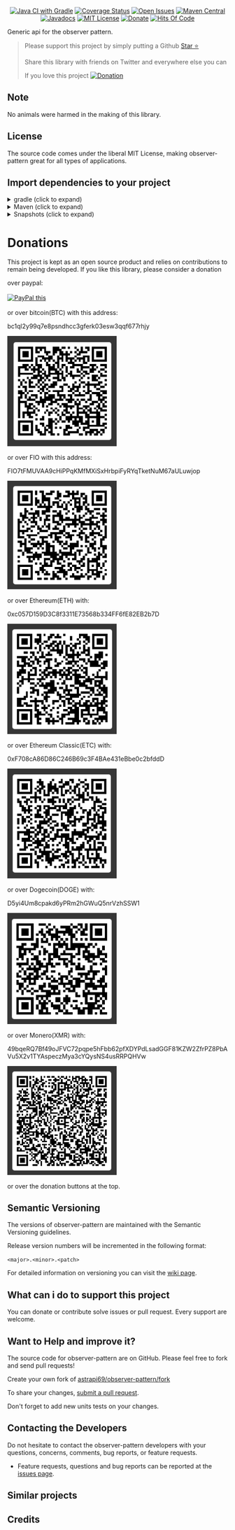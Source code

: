 
<div style="text-align: center">

[![Java CI with Gradle](https://github.com/astrapi69/observer-pattern/actions/workflows/gradle.yml/badge.svg)](https://github.com/astrapi69/observer-pattern/actions/workflows/gradle.yml)
[![Coverage Status](https://codecov.io/gh/astrapi69/observer-pattern/branch/develop/graph/badge.svg)](https://codecov.io/gh/astrapi69/observer-pattern)
[![Open Issues](https://img.shields.io/github/issues/astrapi69/observer-pattern.svg?style=flat)](https://github.com/astrapi69/observer-pattern/issues)
[![Maven Central](https://maven-badges.herokuapp.com/maven-central/io.github.astrapi69/observer-pattern/badge.svg)](https://maven-badges.herokuapp.com/maven-central/io.github.astrapi69/observer-pattern)
[![Javadocs](http://www.javadoc.io/badge/io.github.astrapi69/observer-pattern.svg)](http://www.javadoc.io/doc/io.github.astrapi69/observer-pattern)
[![MIT License](http://img.shields.io/badge/license-MIT-brightgreen.svg?style=flat)](http://opensource.org/licenses/MIT)
[![Donate](https://img.shields.io/badge/donate-❤-ff2244.svg)](https://www.paypal.com/cgi-bin/webscr?cmd=_s-xclick&hosted_button_id=GVBTWLRAZ7HB8)
[![Hits Of Code](https://hitsofcode.com/github/astrapi69/observer-pattern?branch=develop)](https://hitsofcode.com/github/astrapi69/observer-pattern/view?branch=develop)

</div>

Generic api for the observer pattern.

> Please support this project by simply putting a Github <a class="github-button" href="https://github.com/astrapi69/observer-pattern" data-icon="octicon-star" aria-label="Star astrapi69/observer-pattern on GitHub">
> Star ⭐</a>
>
> Share this library with friends on Twitter and everywhere else you can
>
> If you love this project
> [![Donation](https://img.shields.io/badge/donate-❤-ff2244.svg)](https://www.paypal.com/cgi-bin/webscr?cmd=_s-xclick&hosted_button_id=GVBTWLRAZ7HB8)

## Note

No animals were harmed in the making of this library.

## License

The source code comes under the liberal MIT License, making observer-pattern great for all types of applications.

## Import dependencies to your project

<details>
  <summary>gradle (click to expand)</summary>

## gradle dependency

Replace the variable ${latestVersion} with the current latest version: [![Maven Central](https://maven-badges.herokuapp.com/maven-central/io.github.astrapi69/observer-pattern/badge.svg)](https://maven-badges.herokuapp.com/maven-central/io.github.astrapi69/observer-pattern)

You can first define the version in the ext section and add than the following gradle dependency to
your project `build.gradle` if you want to import the core functionality of observer-pattern:

define version in file gradle.properties

```
observerPatternVersion=${latestVersion}
```

or in build.gradle ext area

```
    observerPatternVersion = "${latestVersion}"
```

then add the dependency to the dependencies area

```
    implementation("io.github.astrapi69:observer-pattern:$observerPatternVersion")
```

# with new libs.versions.toml file

If you use the new libs.versions.toml file for new automatic catalog versions update

```
[versions]
observer-pattern-version=${latestVersion}

[libraries]
observer-pattern = { module = "io.github.astrapi69:observer-pattern", version.ref = "observer-pattern-version" }
```
then add the dependency to the dependencies area

```
    implementation libs.observer.pattern
```
</details>

<details>
  <summary>Maven (click to expand)</summary>

## Maven dependency

Maven dependency is now on sonatype.
Check out [sonatype repository](https://oss.sonatype.org/index.html#nexus-search;gav~io.github.astrapi69~observer-pattern~~~) for latest snapshots and releases.

Add the following maven dependency to your project `pom.xml` if you want to import the core
functionality of observer-pattern:

Then you can add the dependency to your dependencies:

    <properties>
        ...
```xml
        <!-- observer-pattern version -->
        <observer-pattern.version>${latestVersion}</observer-pattern.version>
```
        ...
    </properties>
        ...
        <dependencies>
        ...
```xml
            <!-- observer-pattern DEPENDENCY -->
            <dependency>
                <groupId>io.github.astrapi69</groupId>
                <artifactId>observer-pattern</artifactId>
                <version>${observer-pattern.version}</version>
            </dependency>
```
        ...
        </dependencies>
</details>


<details>
  <summary>Snapshots (click to expand)</summary>

## 📸 Snapshots

[![Snapshot](https://img.shields.io/badge/dynamic/xml?url=https://oss.sonatype.org/service/local/repositories/snapshots/content/io/github/astrapi69/observer-pattern/maven-metadata.xml&label=snapshot&color=red&query=.//versioning/latest)](https://oss.sonatype.org/content/repositories/snapshots/io/github/astrapi69/observer-pattern/)

This section describes how to import snapshot versions into your project.
Add the following code snippet to your gradle file in the repositories section:
```
repositories {
   //...
```
```groovy
    maven {
        name "Sonatype Nexus Snapshots"
        url "https://oss.sonatype.org/content/repositories/snapshots"
        mavenContent {
            snapshotsOnly()
        }
    }
```
```
}
```
</details>

# Donations

This project is kept as an open source product and relies on contributions to remain being
developed. If you like this library, please consider a donation

over paypal:
<br>
<br>
<a href="https://www.paypal.com/cgi-bin/webscr?cmd=_s-xclick&hosted_button_id=MJ7V43GU2H386" target="_blank">
    <img src="https://www.paypalobjects.com/en_US/GB/i/btn/btn_donateCC_LG.gif"
        alt="PayPal this"
        title="PayPal – The safer, easier way to pay online!"
        style="border: none" />
</a>
<br>
<br>
or over bitcoin(BTC) with this address:

bc1ql2y99q7e8psndhcc3gferk03esw3qqf677rhjy

<img src="https://github.com/astrapi69/jgeohash/blob/master/src/main/resources/img/bc1ql2y99q7e8psndhcc3gferk03esw3qqf677rhjy.png"
alt="Donation Bitcoin Wallet" width="250"/>

or over FIO with this address:

FIO7tFMUVAA9cHiPPqKMfMXiSxHrbpiFyRYqTketNuM67aULuwjop

<img src="https://github.com/astrapi69/jgeohash/blob/master/src/main/resources/img/FIO7tFMUVAA9cHiPPqKMfMXiSxHrbpiFyRYqTketNuM67aULuwjop.png"
alt="Donation FIO Wallet" width="250"/>

or over Ethereum(ETH) with:

0xc057D159D3C8f3311E73568b334FF6fE82EB2b7D

<img src="https://github.com/astrapi69/jgeohash/blob/master/src/main/resources/img/0xc057D159D3C8f3311E73568b334FF6fE82EB2b7D.png"
alt="Donation Ethereum Wallet" width="250"/>

or over Ethereum Classic(ETC) with:

0xF708cA86D86C246B69c3F4BAe431eBbe0c2bfddD

<img src="https://github.com/astrapi69/jgeohash/blob/master/src/main/resources/img/0xF708cA86D86C246B69c3F4BAe431eBbe0c2bfddD.png"
alt="Donation Ethereum Classic Wallet" width="250"/>

or over Dogecoin(DOGE) with:

D5yi4Um8cpakd6yPRm2hGWuQ5nrVzhSSW1

<img src="https://github.com/astrapi69/jgeohash/blob/master/src/main/resources/img/D5yi4Um8cpakd6yPRm2hGWuQ5nrVzhSSW1.png"
alt="Donation Dogecoin Wallet" width="250"/>

or over Monero(XMR) with:

49bqeRQ7Bf49oJFVC72pqpe5hFbb62pfXDYPdLsadGGF81KZW2ZfrPZ8PbAVu5X2v1TYAspeczMya3cYQysNS4usRRPQHVw

<img src="https://github.com/astrapi69/jgeohash/blob/master/src/main/resources/img/49bqeRQ7Bf49oJFVC72pqpe5hFbb62pfXDYPdLsadGGF81KZW2ZfrPZ8PbAVu5X2v1TYAspeczMya3cYQysNS4usRRPQHVw.png"
alt="Donation Monero Wallet" width="250"/>

or over the donation buttons at the top.

## Semantic Versioning

The versions of observer-pattern are maintained with the Semantic Versioning guidelines.

Release version numbers will be incremented in the following format:

`<major>.<minor>.<patch>`

For detailed information on versioning you can visit the [wiki page](https://github.com/lightblueseas/mvn-parent-projects/wiki/Semantic-Versioning).

## What can i do to support this project

You can donate or contribute solve issues or pull request. Every support are welcome.

## Want to Help and improve it? ###

The source code for observer-pattern are on GitHub. Please feel free to fork and send pull requests!

Create your own fork of [astrapi69/observer-pattern/fork](https://github.com/astrapi69/observer-pattern/fork)

To share your changes, [submit a pull request](https://github.com/astrapi69/observer-pattern/pull/new/develop).

Don't forget to add new units tests on your changes.

## Contacting the Developers

Do not hesitate to contact the observer-pattern developers with your questions, concerns, comments, bug reports, or feature requests.
- Feature requests, questions and bug reports can be reported at the [issues page](https://github.com/astrapi69/observer-pattern/issues).

## Similar projects

## Credits
